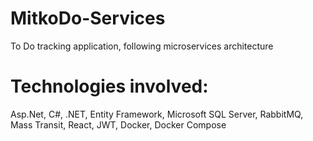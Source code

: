 # MitkoDo-Services
To Do tracking application, following microservices architecture

# Technologies involved:
Asp.Net, C#, .NET, Entity Framework, Microsoft SQL Server, RabbitMQ, Mass Transit, React, JWT, Docker, Docker
Compose
